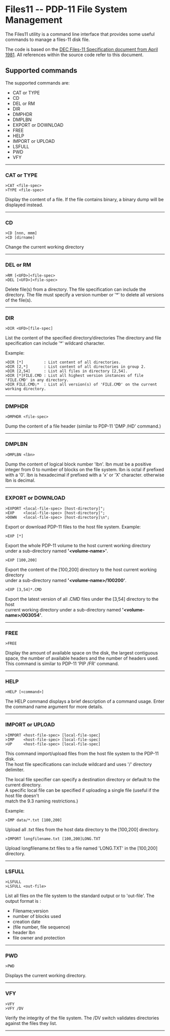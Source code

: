 # Files11 -- PDP-11 File System Management

The Files11 utility is a command line interface that provides some useful commands to manage a files-11 disk file.

The code is based on the [DEC Files-11 Specification document from April 1981](http://www.bitsavers.org/pdf/dec/pdp11/rsx11m_s/Files-11_ODS-1_Spec_Apr81.pdf). All references within the source code refer to this document.




## Supported commands

The supported commands are:

* CAT or TYPE
* CD
* DEL or RM
* DIR
* DMPHDR
* DMPLBN
* EXPORT or DOWNLOAD
* FREE
* HELP
* IMPORT or UPLOAD
* LSFULL
* PWD
* VFY

---
### CAT or TYPE

```
>CAT <file-spec>
>TYPE <file-spec>
```
Display the content of a file.
If the file contains binary, a binary dump will be displayed instead.

---
### CD

```
>CD [nnn, mmm]
>CD [dirname]
```
Change the current working directory

---
### DEL or RM

```
>RM [<UFD>]<file-spec>
>DEL [<UFD>]<file-spec>
```
Delete file(s) from a directory. The file specification can include the directory.
The file must specify a version number or '*' to delete all versions of the file(s).

---
### DIR

```
>DIR <UFD>[file-spec]
```
List the content of the specified directory/directories
The directory and file specification can include '*' wildcard character.

Example: 
```
>DIR [*]         : List content of all directories.
>DIR [2,*]       : List content of all directories in group 2.
>DIR [2,54]      : List all files in directory [2,54].
>DIR [*]FILE.CMD : List all highest version instances of file 'FILE.CMD' in any directory.
>DIR FILE.CMD;*  : List all version(s) of 'FILE.CMD' on the current working directory.
```

---
### DMPHDR

```
>DMPHDR <file-spec>
```

Dump the content of a file header (similar to PDP-11 'DMP /HD' command.)

---
### DMPLBN

```
>DMPLBN <lbn>
```
Dump the content of logical block number 'lbn'.
lbn must be a positive integer from 0 to number of blocks on the file system.
lbn is octal if prefixed with a '0'.
lbn is hexadecimal if prefixed with a 'x' or 'X' character.
otherwise lbn is decimal.

---
### EXPORT or DOWNLOAD

```
>EXPORT <local-file-spec> [host-directory]";
>EXP    <local-file-spec> [host-directory]";
>DOWN   <local-file-spec> [host-directory]\n";
```
Export or download PDP-11 files to the host file system.
Example: 
```
>EXP [*]
```
Export the whole PDP-11 volume to the host current working directory    
under a sub-directory named **'&lt;volume-name&gt;'**.

```
>EXP [100,200]
```
Export the content of the [100,200] directory to the host current working directory    
under a sub-directory named **'&lt;volume-name&gt;/100200'**.

```
>EXP [3,54]*.CMD
```
Export the latest version of all .CMD files under the [3,54] directory to the host    
current working directory under a sub-directory named **'&lt;volume-name&gt;/003054'**.

---
### FREE

```
>FREE
```

Display the amount of available space on the disk, the largest contiguous space,
the number of available headers and the number of headers used.
This command is similar to PDP-11 'PIP /FR' command.

---
### HELP

```
>HELP [<command>]
```
The HELP command displays a brief description of a command usage.
Enter the command name argument for more details.

---
### IMPORT or UPLOAD

```
>IMPORT <host-file-spec> [local-file-spec]
>IMP    <host-file-spec> [local-file-spec]
>UP     <host-file-spec> [local-file-spec]
```
This command import/upload files from the host file system to the PDP-11 disk.   
The host file specifications can include wildcard and uses '/' directory delimiter.

The local file specifier can specify a destination directory or default to the current directory.   
A specific local file can be specified if uploading a single file (useful if the host file doesn't   
match the 9.3 naming restrictions.)

Example: 
```
>IMP data/*.txt [100,200]
```
Upload all .txt files from the host data directory to the [100,200] directory.
```
>IMPORT longfilename.txt [100,200]LONG.TXT
```
Upload longfilename.txt files to a file named 'LONG.TXT' in the [100,200] directory.

---
### LSFULL
```
>LSFULL
>LSFULL <out-file>
```
List all files on the file system to the standard output or to 'out-file'.
The output format is :   
- Filename;version   
- number of blocks used   
- creation date   
- (file number, file sequence)   
- header lbn   
- file owner and protection

---
### PWD

```
>PWD
```
Displays the current working directory.

---
### VFY

```
>VFY
>VFY /DV
```
Verify the integrity of the file system.
The /DV switch validates directories against the files they list.

---
